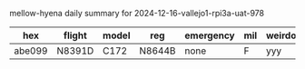 mellow-hyena daily summary for 2024-12-16-vallejo1-rpi3a-uat-978

|hex|flight|model|reg|emergency|mil|weirdo|
|--|--|--|--|--|--|--|
|abe099|N8391D|C172|N8644B|none|F|yyy|
